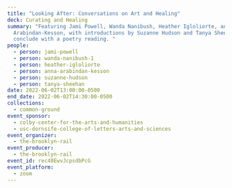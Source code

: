 ```yaml
---
title: "Looking After: Conversations on Art and Healing"
deck: Curating and Healing
summary: "Featuring Jami Powell, Wanda Nanibush, Heather Igloliorte, and Anna
  Arabindan-Kesson, with introductions by Suzanne Hudson and Tanya Sheehan. We
  conclude with a poetry reading. "
people:
  - person: jami-powell
  - person: wanda-nanibush-1
  - person: heather-igloliorte
  - person: anna-arabindan-kesson
  - person: suzanne-hudson
  - person: tanya-sheehan
date: 2022-06-02T13:00:00-0500
end_date: 2022-06-02T14:30:00-0500
collections:
  - common-ground
event_sponsor:
  - colby-center-for-the-arts-and-humanities
  - usc-dornsife-college-of-letters-arts-and-sciences
event_organizer:
  - the-brooklyn-rail
event_producer:
  - the-brooklyn-rail
event_id: rec40EwvJcpsdbPcG
event_platform:
  - zoom
---
```

